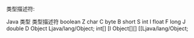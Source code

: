 类型描述符:

Java 类型       类型描述符
boolean             Z
char                C
byte                B
short               S
int                 I
float               F
long                J
double              D
Object              Ljava/lang/Object;
int[]               [I
Object[][]          [[Ljava/lang/Object;
